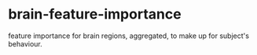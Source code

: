# brain-feature-importance
feature importance for brain regions, aggregated, to make up for subject's behaviour.
